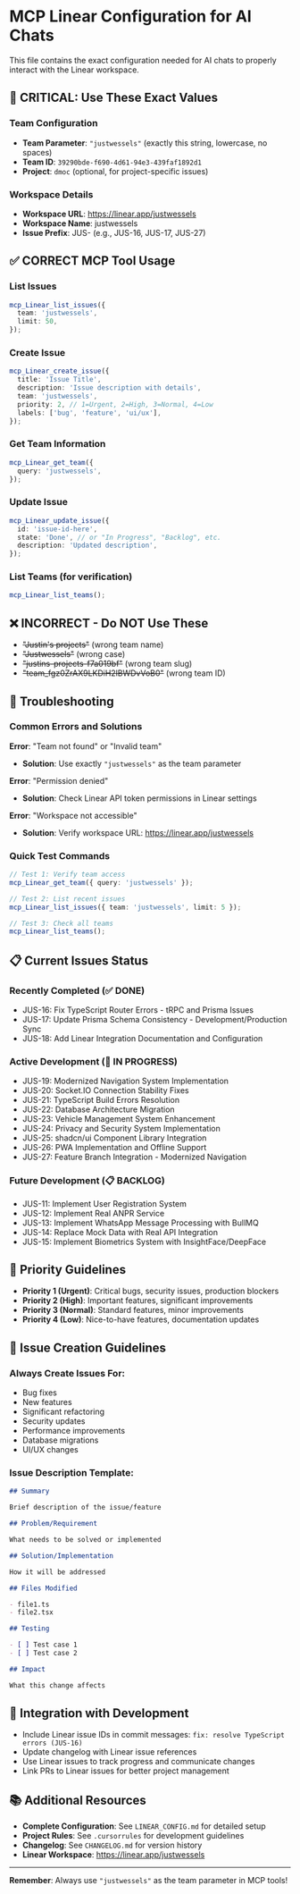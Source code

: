 # MCP Linear Configuration for AI Chats

This file contains the exact configuration needed for AI chats to properly interact with the Linear workspace.

## 🚨 CRITICAL: Use These Exact Values

### Team Configuration

- **Team Parameter**: `"justwessels"` (exactly this string, lowercase, no spaces)
- **Team ID**: `39290bde-f690-4d61-94e3-439faf1892d1`
- **Project**: `dmoc` (optional, for project-specific issues)

### Workspace Details

- **Workspace URL**: https://linear.app/justwessels
- **Workspace Name**: justwessels
- **Issue Prefix**: JUS- (e.g., JUS-16, JUS-17, JUS-27)

## ✅ CORRECT MCP Tool Usage

### List Issues

```typescript
mcp_Linear_list_issues({
  team: 'justwessels',
  limit: 50,
});
```

### Create Issue

```typescript
mcp_Linear_create_issue({
  title: 'Issue Title',
  description: 'Issue description with details',
  team: 'justwessels',
  priority: 2, // 1=Urgent, 2=High, 3=Normal, 4=Low
  labels: ['bug', 'feature', 'ui/ux'],
});
```

### Get Team Information

```typescript
mcp_Linear_get_team({
  query: 'justwessels',
});
```

### Update Issue

```typescript
mcp_Linear_update_issue({
  id: 'issue-id-here',
  state: 'Done', // or "In Progress", "Backlog", etc.
  description: 'Updated description',
});
```

### List Teams (for verification)

```typescript
mcp_Linear_list_teams();
```

## ❌ INCORRECT - Do NOT Use These

- ~~"Justin's projects"~~ (wrong team name)
- ~~"Justwessels"~~ (wrong case)
- ~~"justins-projects-f7a019bf"~~ (wrong team slug)
- ~~"team_fgz0ZrAX9LKDiH2lBWDvVoB0"~~ (wrong team ID)

## 🔧 Troubleshooting

### Common Errors and Solutions

**Error**: "Team not found" or "Invalid team"

- **Solution**: Use exactly `"justwessels"` as the team parameter

**Error**: "Permission denied"

- **Solution**: Check Linear API token permissions in Linear settings

**Error**: "Workspace not accessible"

- **Solution**: Verify workspace URL: https://linear.app/justwessels

### Quick Test Commands

```typescript
// Test 1: Verify team access
mcp_Linear_get_team({ query: 'justwessels' });

// Test 2: List recent issues
mcp_Linear_list_issues({ team: 'justwessels', limit: 5 });

// Test 3: Check all teams
mcp_Linear_list_teams();
```

## 📋 Current Issues Status

### Recently Completed (✅ DONE)

- JUS-16: Fix TypeScript Router Errors - tRPC and Prisma Issues
- JUS-17: Update Prisma Schema Consistency - Development/Production Sync
- JUS-18: Add Linear Integration Documentation and Configuration

### Active Development (🔄 IN PROGRESS)

- JUS-19: Modernized Navigation System Implementation
- JUS-20: Socket.IO Connection Stability Fixes
- JUS-21: TypeScript Build Errors Resolution
- JUS-22: Database Architecture Migration
- JUS-23: Vehicle Management System Enhancement
- JUS-24: Privacy and Security System Implementation
- JUS-25: shadcn/ui Component Library Integration
- JUS-26: PWA Implementation and Offline Support
- JUS-27: Feature Branch Integration - Modernized Navigation

### Future Development (📋 BACKLOG)

- JUS-11: Implement User Registration System
- JUS-12: Implement Real ANPR Service
- JUS-13: Implement WhatsApp Message Processing with BullMQ
- JUS-14: Replace Mock Data with Real API Integration
- JUS-15: Implement Biometrics System with InsightFace/DeepFace

## 🎯 Priority Guidelines

- **Priority 1 (Urgent)**: Critical bugs, security issues, production blockers
- **Priority 2 (High)**: Important features, significant improvements
- **Priority 3 (Normal)**: Standard features, minor improvements
- **Priority 4 (Low)**: Nice-to-have features, documentation updates

## 📝 Issue Creation Guidelines

### Always Create Issues For:

- Bug fixes
- New features
- Significant refactoring
- Security updates
- Performance improvements
- Database migrations
- UI/UX changes

### Issue Description Template:

```markdown
## Summary

Brief description of the issue/feature

## Problem/Requirement

What needs to be solved or implemented

## Solution/Implementation

How it will be addressed

## Files Modified

- file1.ts
- file2.tsx

## Testing

- [ ] Test case 1
- [ ] Test case 2

## Impact

What this change affects
```

## 🔗 Integration with Development

- Include Linear issue IDs in commit messages: `fix: resolve TypeScript errors (JUS-16)`
- Update changelog with Linear issue references
- Use Linear issues to track progress and communicate changes
- Link PRs to Linear issues for better project management

## 📚 Additional Resources

- **Complete Configuration**: See `LINEAR_CONFIG.md` for detailed setup
- **Project Rules**: See `.cursorrules` for development guidelines
- **Changelog**: See `CHANGELOG.md` for version history
- **Linear Workspace**: https://linear.app/justwessels

---

**Remember**: Always use `"justwessels"` as the team parameter in MCP tools!
